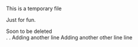 This is a temporary file

Just for fun.

Soon to be deleted  
.
. Adding another line
Adding another other line line
